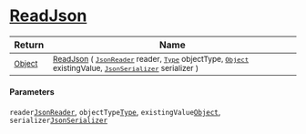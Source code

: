 # [ReadJson](./RectangleFConverter-100664102.md)



| Return | Name | 
| --- | --- | 
| <sub>[Object](https://docs.microsoft.com/en-us/dotnet/api/System.Object)</sub>| <sub>[ReadJson](./RectangleFConverter-100664102.md) ( [`JsonReader`](./RectangleFConverter-100664102.md) reader, [`Type`](https://docs.microsoft.com/en-us/dotnet/api/System.Type) objectType, [`Object`](https://docs.microsoft.com/en-us/dotnet/api/System.Object) existingValue, [`JsonSerializer`](./RectangleFConverter-100664102.md) serializer )</sub>| <br>


#### Parameters
 `reader`[`JsonReader`](./RectangleFConverter-100664102.md),  `objectType`[`Type`](https://docs.microsoft.com/en-us/dotnet/api/System.Type),  `existingValue`[`Object`](https://docs.microsoft.com/en-us/dotnet/api/System.Object),  `serializer`[`JsonSerializer`](./RectangleFConverter-100664102.md)